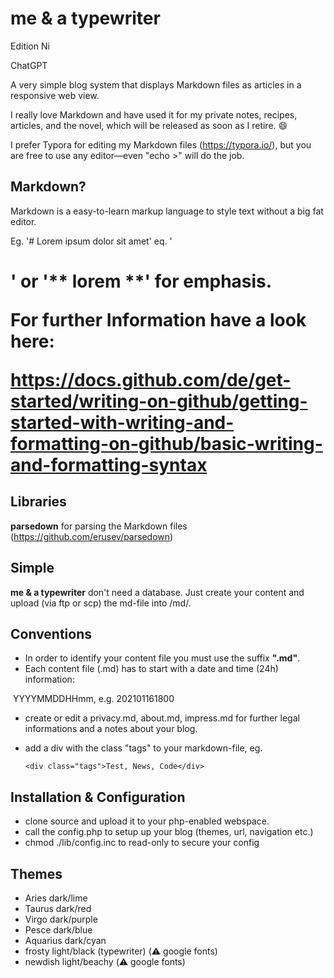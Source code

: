 # me & a typewriter

Edition Ni


ChatGPT

A very simple blog system that displays Markdown files as articles in a responsive web view.

I really love Markdown and have used it for my private notes, recipes, articles, and the novel, which will be released as soon as I retire. 😄

I prefer Typora for editing my Markdown files (https://typora.io/), but you are free to use any editor—even "echo >" will do the job.

## Markdown?

Markdown is a easy-to-learn markup language to style text without a big fat editor.

Eg. '# Lorem ipsum dolor sit amet' eq. '<h1>' or '** lorem **' for emphasis. 

For further Information have a look here:

https://docs.github.com/de/get-started/writing-on-github/getting-started-with-writing-and-formatting-on-github/basic-writing-and-formatting-syntax

## Libraries

__parsedown__ for parsing the Markdown files (https://github.com/erusev/parsedown)

## Simple
__me & a typewriter__ don't need a database. Just create your content and upload (via ftp or scp) the md-file into /md/.

## Conventions

* In order to identify your content file you must use the suffix **".md"**.
* Each content file (.md) has to start with a date and time (24h) information:

​		YYYYMMDDHHmm, e.g. 202101161800

 * create or edit a privacy.md, about.md, impress.md for further legal informations and a notes about your blog.

 * add a div with the class "tags" to your markdown-file, eg.

   ```<div class="tags">Test, News, Code</div>```

## Installation & Configuration
* clone source and upload it to your php-enabled webspace.
* call the config.php to setup up your blog (themes, url, navigation etc.)
* chmod ./lib/config.inc to read-only to secure your config

## Themes

* Aries dark/lime
* Taurus dark/red
* Virgo  dark/purple
* Pesce dark/blue
* Aquarius dark/cyan
* frosty light/black (typewriter) (⚠️ google fonts)
* newdish light/beachy (⚠️ google fonts)

